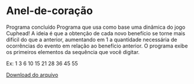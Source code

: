 # Anel-de-coração
Programa concluído
Programa que usa como base uma dinâmica do jogo Cuphead!
A ideia é que a obtenção de cada novo benefício se torne mais difícil do que a anterior, aumentando em 1 a quantidade necessária de ocorrências do evento em relação ao benefício anterior.
O programa exibe os primeiros elementos da sequência que você digitar.

Ex:
1 3 6 10 15 21 28 36 45 55


[Download do arquivo](https://github.com/MIguel7986543/Anel-de-cora-o/blob/main/dist/Anel-de-cora-o.zip)
